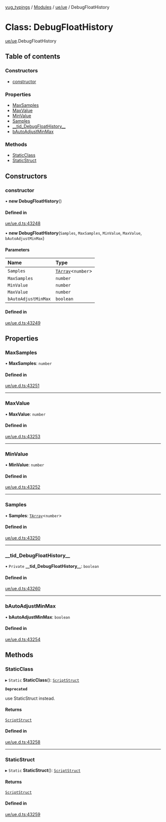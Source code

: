 [yug_typings](../README.md) / [Modules](../modules.md) / [ue/ue](../modules/ue_ue.md) / DebugFloatHistory

# Class: DebugFloatHistory

[ue/ue](../modules/ue_ue.md).DebugFloatHistory

## Table of contents

### Constructors

- [constructor](ue_ue.DebugFloatHistory.md#constructor)

### Properties

- [MaxSamples](ue_ue.DebugFloatHistory.md#maxsamples)
- [MaxValue](ue_ue.DebugFloatHistory.md#maxvalue)
- [MinValue](ue_ue.DebugFloatHistory.md#minvalue)
- [Samples](ue_ue.DebugFloatHistory.md#samples)
- [\_\_tid\_DebugFloatHistory\_\_](ue_ue.DebugFloatHistory.md#__tid_debugfloathistory__)
- [bAutoAdjustMinMax](ue_ue.DebugFloatHistory.md#bautoadjustminmax)

### Methods

- [StaticClass](ue_ue.DebugFloatHistory.md#staticclass)
- [StaticStruct](ue_ue.DebugFloatHistory.md#staticstruct)

## Constructors

### constructor

• **new DebugFloatHistory**()

#### Defined in

[ue/ue.d.ts:43248](https://github.com/YugMetaverse/yug_typings/blob/25cad34/ue/ue.d.ts#L43248)

• **new DebugFloatHistory**(`Samples`, `MaxSamples`, `MinValue`, `MaxValue`, `bAutoAdjustMinMax`)

#### Parameters

| Name | Type |
| :------ | :------ |
| `Samples` | [`TArray`](../interfaces/ue_puerts.TArray.md)<`number`\> |
| `MaxSamples` | `number` |
| `MinValue` | `number` |
| `MaxValue` | `number` |
| `bAutoAdjustMinMax` | `boolean` |

#### Defined in

[ue/ue.d.ts:43249](https://github.com/YugMetaverse/yug_typings/blob/25cad34/ue/ue.d.ts#L43249)

## Properties

### MaxSamples

• **MaxSamples**: `number`

#### Defined in

[ue/ue.d.ts:43251](https://github.com/YugMetaverse/yug_typings/blob/25cad34/ue/ue.d.ts#L43251)

___

### MaxValue

• **MaxValue**: `number`

#### Defined in

[ue/ue.d.ts:43253](https://github.com/YugMetaverse/yug_typings/blob/25cad34/ue/ue.d.ts#L43253)

___

### MinValue

• **MinValue**: `number`

#### Defined in

[ue/ue.d.ts:43252](https://github.com/YugMetaverse/yug_typings/blob/25cad34/ue/ue.d.ts#L43252)

___

### Samples

• **Samples**: [`TArray`](../interfaces/ue_puerts.TArray.md)<`number`\>

#### Defined in

[ue/ue.d.ts:43250](https://github.com/YugMetaverse/yug_typings/blob/25cad34/ue/ue.d.ts#L43250)

___

### \_\_tid\_DebugFloatHistory\_\_

• `Private` **\_\_tid\_DebugFloatHistory\_\_**: `boolean`

#### Defined in

[ue/ue.d.ts:43260](https://github.com/YugMetaverse/yug_typings/blob/25cad34/ue/ue.d.ts#L43260)

___

### bAutoAdjustMinMax

• **bAutoAdjustMinMax**: `boolean`

#### Defined in

[ue/ue.d.ts:43254](https://github.com/YugMetaverse/yug_typings/blob/25cad34/ue/ue.d.ts#L43254)

## Methods

### StaticClass

▸ `Static` **StaticClass**(): [`ScriptStruct`](ue_ue.ScriptStruct.md)

**`Deprecated`**

use StaticStruct instead.

#### Returns

[`ScriptStruct`](ue_ue.ScriptStruct.md)

#### Defined in

[ue/ue.d.ts:43258](https://github.com/YugMetaverse/yug_typings/blob/25cad34/ue/ue.d.ts#L43258)

___

### StaticStruct

▸ `Static` **StaticStruct**(): [`ScriptStruct`](ue_ue.ScriptStruct.md)

#### Returns

[`ScriptStruct`](ue_ue.ScriptStruct.md)

#### Defined in

[ue/ue.d.ts:43259](https://github.com/YugMetaverse/yug_typings/blob/25cad34/ue/ue.d.ts#L43259)
